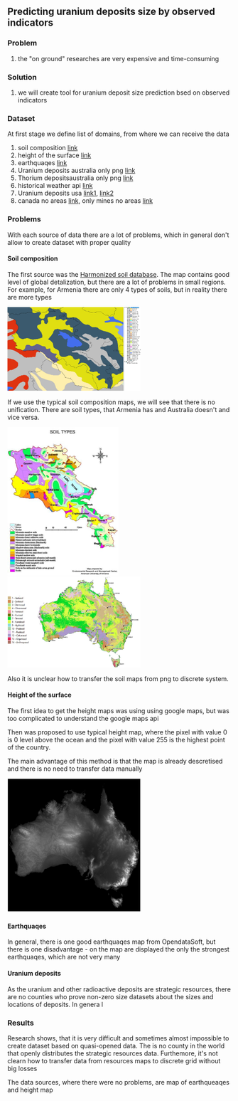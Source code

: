 ##  Predicting uranium deposits size by observed indicators

### Problem

1) the "on ground" researches are very expensive and time-consuming

### Solution

1) we will create tool for uranium deposit size prediction bsed on observed
indicators

### Dataset

At first stage we define list of domains, from where we can receive the data

1) soil composition [link](https://www.fao.org/soils-portal/data-hub/soil-maps-and-databases/harmonized-world-soil-database-v12/en/)
2) height of the surface [link](http://maps.google.com)
3) earthquaqes [link](https://public.opendatasoft.com/explore/dataset/significant-earthquake-database/table/?location=8,41.81636,46.7688&basemap=jawg.light)
1) Uranium deposits australia only png [link](https://www.ga.gov.au/digital-publication/aecr2021/uranium-and-thorium)
1) Thorium depositsaustralia only png [link](https://www.ga.gov.au/digital-publication/aecr2021/uranium-and-thorium)
1) historical weather api [link](https://open-meteo.com/en/docs/historical-weather-api#location_mode=csv_coordinates&timezone=Asia%2FBangkok)
2) Uranium deposits usa [link1](https://www.arcgis.com/home/item.html?id=1ddc80916bb742cfb439fef2cfe56b8d), [link2](https://www.sciencebase.gov/catalog/item/5d1ce678e4b0941bde64cd71)
3) canada no areas [link](https://world-nuclear.org/information-library/country-profiles/countries-a-f/canada-uranium.aspx), only mines no areas [link](https://open.canada.ca/data/en/dataset/ce375e21-8893-11e0-8e6c-6cf049291510)

### Problems

With each source of data there are a lot of problems, which in general don't allow to
create dataset with proper quality

#### Soil composition 

The first source was the [Harmonized soil database](https://www.fao.org/soils-portal/data-hub/soil-maps-and-databases/harmonized-world-soil-database-v12/en/).
The map contains good level of global detalization, but there are a lot of problems 
in small regions. For example, for Armenia there are only 4 types of soils, but in reality there are 
more types

<img src="images/soil_types.jpg" width="300" />

If we use the typical soil composition maps, we will see that there is no unification. There are soil types, that
Armenia has and Australia doesn't and vice versa. 

![biba](images/soil_type_arm.png)<img src="images/soil_type_au.jpg" width="300" />

Also it is unclear how to transfer the soil maps from png to discrete system. 

#### Height of the surface

The first idea to get the height maps was using using google maps, but was too
complicated to understand the google maps api 

Then was proposed to use typical height map, where the pixel with value 0 is 0 level 
above the ocean and the pixel with value 255 is the highest point of the country. 

The main advantage of this method is that the map is already descretised and there is
no need to transfer data manually

<img src="images/height_au.png" width="300" />

#### Earthquaqes

In general, there is one good earthquaqes map from OpendataSoft, but there is one
disadvantage - on the map are displayed the only the strongest earthquaqes, which 
are not very many

#### Uranium deposits

As the uranium and other radioactive deposits are strategic resources, there are no 
counties who prove non-zero size datasets about the sizes and locations of deposits. 
In genera l

### Results

Research shows, that it is very difficult and sometimes almost impossible 
to create dataset based on quasi-opened data. 
The is no county in the world that openly distributes the strategic resources data.
Furthemore, it's not clearn how to transfer data from resources maps to discrete grid
without big losses

The data sources, where there were no problems, are map of earthqueaqes and height map

